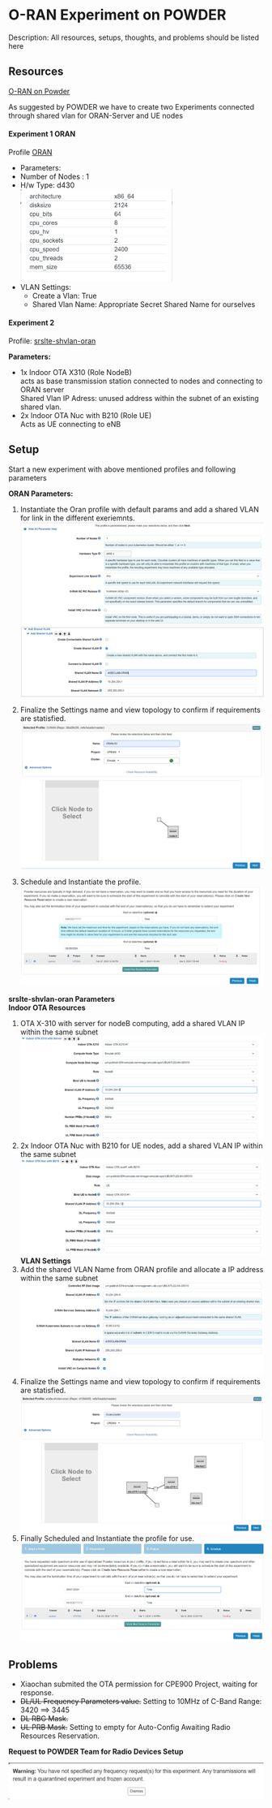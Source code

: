 # O-RAN Experiment on POWDER
Description: All resources, setups, thoughts, and problems should be listed here

## Resources
[O-RAN on Powder](https://powderwireless.net/oran)

As suggested by POWDER we have to create two Experiments connected through shared vlan for ORAN-Server and UE nodes

#### Experiment 1 ORAN 
Profile [ORAN](https://www.powderwireless.net/show-profile.php?uuid=30d3e13c-f939-11ea-b1eb-e4434b2381fc)

- Parameters:
- Number of Nodes : 1
- H/w Type: d430
<br><img src=".\Profile-Screens\d430-info.png" width="300">
- VLAN Settings:
    - Create a Vlan: True
    - Shared Vlan Name: Appropriate Secret Shared Name for ourselves


#### Experiment 2 
Profile: [srslte-shvlan-oran](https://www.powderwireless.net/show-profile.php?profile=1bd95656-5b60-11eb-b1eb-e4434b2381fc)

**Parameters:**
- 1x Indoor OTA X310 (Role NodeB)
<br> acts as base transmission station connected to nodes and connecting to ORAN server
    <br> Shared Vlan IP Adress: unused address within the subnet of an existing shared vlan.
- 2x Indoor OTA Nuc with B210 (Role UE)
<br> Acts as UE connecting to eNB


            


## Setup
Start a new experiment with above mentioned profiles and following parameters

**ORAN Parameters:**  
1. Instantiate the Oran profile with default params and add a shared VLAN for link in the different exeriemnts.
<img src=".\Profile-Screens\ORAN Parameters.png"><br>
<img src=".\Profile-Screens\VLAN-Settings-ORAN.png"><br>

2. Finalize the Settings name and view topology to confirm if requirements are statisfied.
<img src=".\Profile-Screens\ORAN-Topology.png"><br>

3. Schedule and Instantiate the profile.
<img src=".\Profile-Screens\ORAN-Initializing.png"><br>


**srslte-shvlan-oran Parameters**<br>
**Indoor OTA Resources**
1. OTA X-310 with server for nodeB computing, add a shared VLAN IP within the same subnet
    <br><img src=".\Profile-Screens\X-310-Params.png">
2. 2x Indoor OTA Nuc with B210 for UE nodes, add a shared VLAN IP within the same subnet
    <br><img src=".\Profile-Screens\B-210-Params.png">
**VLAN Settings**
3. Add the shared VLAN Name from ORAN profile and allocate a IP address within the same subnet
    <br><img src=".\Profile-Screens\VLAN-Settings-srslte.png"><br>
4. Finalize the Settings name and view topology to confirm if requirements are statisfied.
    <br> <img src=".\Profile-Screens\srslte-Topology.png"><br>
5. Finally Scheduled and Instantiate the profile for use.
    <br> <img src=".\Profile-Screens\srslte-Initializing.png"><br>



## Problems
- Xiaochan submited the OTA permission for CPE900 Project, waiting for response.
- ~~DL/UL Frequency Parameters value.~~ Setting to 10MHz of C-Band Range:  3420 ==> 3445
- ~~DL RBG Mask.~~
- ~~UL PRB Mask.~~ Setting to empty for Auto-Config
Awaiting Radio Resources Reservation.

**Request to POWDER Team for Radio Devices Setup**

<img src=".\Profile-Screens\Screenshot 2024-02-21 231637.png" width="600" title="Warning">



